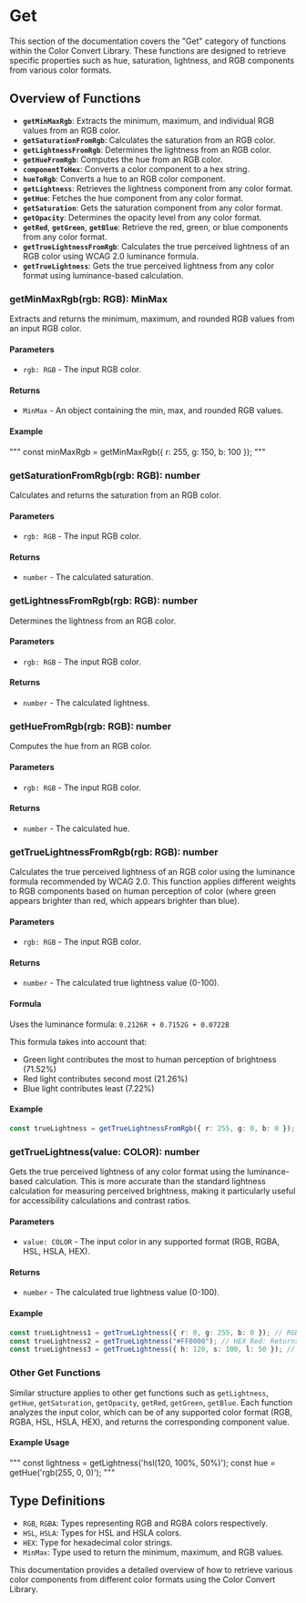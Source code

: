# Get

This section of the documentation covers the "Get" category of functions within the Color Convert Library. These functions are designed to retrieve specific properties such as hue, saturation, lightness, and RGB components from various color formats.

## Overview of Functions

- **`getMinMaxRgb`**: Extracts the minimum, maximum, and individual RGB values from an RGB color.
- **`getSaturationFromRgb`**: Calculates the saturation from an RGB color.
- **`getLightnessFromRgb`**: Determines the lightness from an RGB color.
- **`getHueFromRgb`**: Computes the hue from an RGB color.
- **`componentToHex`**: Converts a color component to a hex string.
- **`hueToRgb`**: Converts a hue to an RGB color component.
- **`getLightness`**: Retrieves the lightness component from any color format.
- **`getHue`**: Fetches the hue component from any color format.
- **`getSaturation`**: Gets the saturation component from any color format.
- **`getOpacity`**: Determines the opacity level from any color format.
- **`getRed`**, **`getGreen`**, **`getBlue`**: Retrieve the red, green, or blue components from any color format.
- **`getTrueLightnessFromRgb`**: Calculates the true perceived lightness of an RGB color using WCAG 2.0 luminance formula.
- **`getTrueLightness`**: Gets the true perceived lightness from any color format using luminance-based calculation.

### getMinMaxRgb(rgb: RGB): MinMax

Extracts and returns the minimum, maximum, and rounded RGB values from an input RGB color.

#### Parameters

- `rgb: RGB` - The input RGB color.

#### Returns

- `MinMax` - An object containing the min, max, and rounded RGB values.

#### Example

"""
const minMaxRgb = getMinMaxRgb({ r: 255, g: 150, b: 100 });
"""

### getSaturationFromRgb(rgb: RGB): number

Calculates and returns the saturation from an RGB color.

#### Parameters

- `rgb: RGB` - The input RGB color.

#### Returns

- `number` - The calculated saturation.

### getLightnessFromRgb(rgb: RGB): number

Determines the lightness from an RGB color.

#### Parameters

- `rgb: RGB` - The input RGB color.

#### Returns

- `number` - The calculated lightness.

### getHueFromRgb(rgb: RGB): number

Computes the hue from an RGB color.

#### Parameters

- `rgb: RGB` - The input RGB color.

#### Returns

- `number` - The calculated hue.

### getTrueLightnessFromRgb(rgb: RGB): number

Calculates the true perceived lightness of an RGB color using the luminance formula recommended by WCAG 2.0. This function applies different weights to RGB components based on human perception of color (where green appears brighter than red, which appears brighter than blue).

#### Parameters

- `rgb: RGB` - The input RGB color.

#### Returns

- `number` - The calculated true lightness value (0-100).

#### Formula

Uses the luminance formula: `0.2126R + 0.7152G + 0.0722B`

This formula takes into account that:
- Green light contributes the most to human perception of brightness (71.52%)
- Red light contributes second most (21.26%)
- Blue light contributes least (7.22%)

#### Example

```typescript
const trueLightness = getTrueLightnessFromRgb({ r: 255, g: 0, b: 0 }); // Returns 21
```

### getTrueLightness(value: COLOR): number

Gets the true perceived lightness of any color format using the luminance-based calculation. This is more accurate than the standard lightness calculation for measuring perceived brightness, making it particularly useful for accessibility calculations and contrast ratios.

#### Parameters

- `value: COLOR` - The input color in any supported format (RGB, RGBA, HSL, HSLA, HEX).

#### Returns

- `number` - The calculated true lightness value (0-100).

#### Example

```typescript
const trueLightness1 = getTrueLightness({ r: 0, g: 255, b: 0 }); // RGB Green: Returns 72
const trueLightness2 = getTrueLightness("#FF0000"); // HEX Red: Returns 21
const trueLightness3 = getTrueLightness({ h: 120, s: 100, l: 50 }); // HSL Green: Returns 72
```

### Other Get Functions

Similar structure applies to other get functions such as `getLightness`, `getHue`, `getSaturation`, `getOpacity`, `getRed`, `getGreen`, `getBlue`. Each function analyzes the input color, which can be of any supported color format (RGB, RGBA, HSL, HSLA, HEX), and returns the corresponding component value.

#### Example Usage

"""
const lightness = getLightness('hsl(120, 100%, 50%)');
const hue = getHue('rgb(255, 0, 0)');
"""

## Type Definitions

- `RGB`, `RGBA`: Types representing RGB and RGBA colors respectively.
- `HSL`, `HSLA`: Types for HSL and HSLA colors.
- `HEX`: Type for hexadecimal color strings.
- `MinMax`: Type used to return the minimum, maximum, and RGB values.

This documentation provides a detailed overview of how to retrieve various color components from different color formats using the Color Convert Library.
